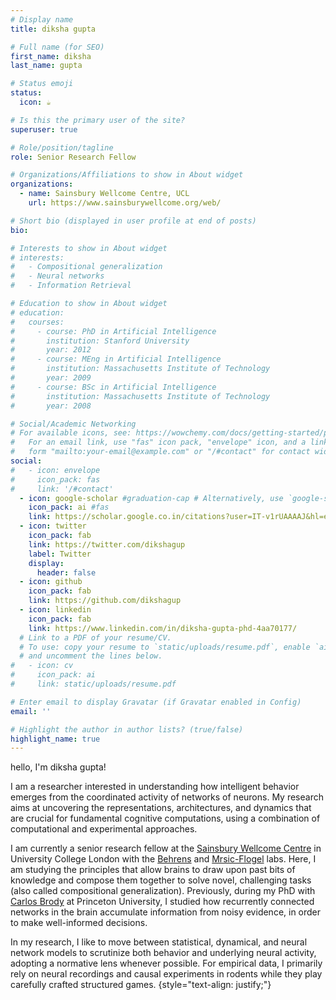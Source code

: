 ```yaml
---
# Display name
title: diksha gupta

# Full name (for SEO)
first_name: diksha
last_name: gupta

# Status emoji
status:
  icon: ☕️

# Is this the primary user of the site?
superuser: true

# Role/position/tagline
role: Senior Research Fellow

# Organizations/Affiliations to show in About widget
organizations:
  - name: Sainsbury Wellcome Centre, UCL
    url: https://www.sainsburywellcome.org/web/

# Short bio (displayed in user profile at end of posts)
bio: 

# Interests to show in About widget
# interests:
#   - Compositional generalization
#   - Neural networks
#   - Information Retrieval

# Education to show in About widget
# education:
#   courses:
#     - course: PhD in Artificial Intelligence
#       institution: Stanford University
#       year: 2012
#     - course: MEng in Artificial Intelligence
#       institution: Massachusetts Institute of Technology
#       year: 2009
#     - course: BSc in Artificial Intelligence
#       institution: Massachusetts Institute of Technology
#       year: 2008

# Social/Academic Networking
# For available icons, see: https://wowchemy.com/docs/getting-started/page-builder/#icons
#   For an email link, use "fas" icon pack, "envelope" icon, and a link in the
#   form "mailto:your-email@example.com" or "/#contact" for contact widget.
social:
#   - icon: envelope
#     icon_pack: fas
#     link: '/#contact'
  - icon: google-scholar #graduation-cap # Alternatively, use `google-scholar` icon from `ai` icon pack
    icon_pack: ai #fas
    link: https://scholar.google.co.in/citations?user=IT-v1rUAAAAJ&hl=en&oi=ao
  - icon: twitter
    icon_pack: fab
    link: https://twitter.com/dikshagup
    label: Twitter
    display:
      header: false
  - icon: github
    icon_pack: fab
    link: https://github.com/dikshagup
  - icon: linkedin
    icon_pack: fab
    link: https://www.linkedin.com/in/diksha-gupta-phd-4aa70177/
  # Link to a PDF of your resume/CV.
  # To use: copy your resume to `static/uploads/resume.pdf`, enable `ai` icons in `params.yaml`,
  # and uncomment the lines below.
#   - icon: cv
#     icon_pack: ai
#     link: static/uploads/resume.pdf

# Enter email to display Gravatar (if Gravatar enabled in Config)
email: ''

# Highlight the author in author lists? (true/false)
highlight_name: true
---
```


hello, I'm diksha gupta!

I am a researcher interested in understanding how intelligent behavior emerges from the coordinated activity of networks of neurons. My research aims at uncovering the representations, architectures, and dynamics that are crucial for fundamental cognitive computations, using a combination of computational and experimental approaches.

I am currently a senior research fellow at the [Sainsbury Wellcome Centre](https://www.sainsburywellcome.org/web/) in University College London with the [Behrens](https://www.sainsburywellcome.org/web/groups/behrens-lab) and [Mrsic-Flogel](https://www.sainsburywellcome.org/web/groups/mrsic-flogel-lab) labs. Here, I am studying the principles that allow brains to draw upon past bits of knowledge and compose them together to solve novel, challenging tasks (also called compositional generalization). Previously, during my PhD with [Carlos Brody](http://brodylab.org/) at Princeton University, I studied how recurrently connected networks in the brain accumulate information from noisy evidence, in order to make well-informed decisions. 

In my research, I like to move between statistical, dynamical, and neural network models to scrutinize both behavior and underlying neural activity, adopting a normative lens whenever possible. For empirical data, I primarily rely on neural recordings and causal experiments in rodents while they play carefully crafted structured games. 
{style="text-align: justify;"}
